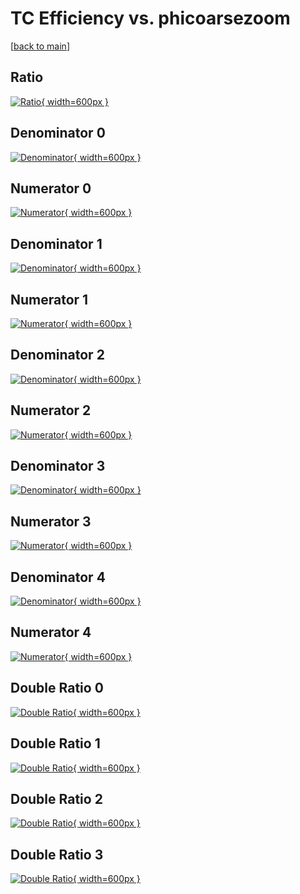 # TC Efficiency vs. phicoarsezoom

[[back to main](./)]



## Ratio

[![Ratio](../mtv/var/TC_vtr_211_0_eff_phicoarsezoom.png){ width=600px }](../mtv/var/TC_vtr_211_0_eff_phicoarsezoom.pdf)

## Denominator 0

[![Denominator](../mtv/den/TC_vtr_211_0_eff_phicoarsezoom_den0.png){ width=600px }](../mtv/den/TC_vtr_211_0_eff_phicoarsezoom_den0.pdf)

## Numerator 0

[![Numerator](../mtv/num/TC_vtr_211_0_eff_phicoarsezoom_num0.png){ width=600px }](../mtv/num/TC_vtr_211_0_eff_phicoarsezoom_num0.pdf)

## Denominator 1

[![Denominator](../mtv/den/TC_vtr_211_0_eff_phicoarsezoom_den1.png){ width=600px }](../mtv/den/TC_vtr_211_0_eff_phicoarsezoom_den1.pdf)

## Numerator 1

[![Numerator](../mtv/num/TC_vtr_211_0_eff_phicoarsezoom_num1.png){ width=600px }](../mtv/num/TC_vtr_211_0_eff_phicoarsezoom_num1.pdf)

## Denominator 2

[![Denominator](../mtv/den/TC_vtr_211_0_eff_phicoarsezoom_den2.png){ width=600px }](../mtv/den/TC_vtr_211_0_eff_phicoarsezoom_den2.pdf)

## Numerator 2

[![Numerator](../mtv/num/TC_vtr_211_0_eff_phicoarsezoom_num2.png){ width=600px }](../mtv/num/TC_vtr_211_0_eff_phicoarsezoom_num2.pdf)

## Denominator 3

[![Denominator](../mtv/den/TC_vtr_211_0_eff_phicoarsezoom_den3.png){ width=600px }](../mtv/den/TC_vtr_211_0_eff_phicoarsezoom_den3.pdf)

## Numerator 3

[![Numerator](../mtv/num/TC_vtr_211_0_eff_phicoarsezoom_num3.png){ width=600px }](../mtv/num/TC_vtr_211_0_eff_phicoarsezoom_num3.pdf)

## Denominator 4

[![Denominator](../mtv/den/TC_vtr_211_0_eff_phicoarsezoom_den4.png){ width=600px }](../mtv/den/TC_vtr_211_0_eff_phicoarsezoom_den4.pdf)

## Numerator 4

[![Numerator](../mtv/num/TC_vtr_211_0_eff_phicoarsezoom_num4.png){ width=600px }](../mtv/num/TC_vtr_211_0_eff_phicoarsezoom_num4.pdf)

## Double Ratio 0

[![Double Ratio](../mtv/ratio/TC_vtr_211_0_eff_phicoarsezoom_ratio0.png){ width=600px }](../mtv/ratio/TC_vtr_211_0_eff_phicoarsezoom_ratio0.pdf)

## Double Ratio 1

[![Double Ratio](../mtv/ratio/TC_vtr_211_0_eff_phicoarsezoom_ratio1.png){ width=600px }](../mtv/ratio/TC_vtr_211_0_eff_phicoarsezoom_ratio1.pdf)

## Double Ratio 2

[![Double Ratio](../mtv/ratio/TC_vtr_211_0_eff_phicoarsezoom_ratio2.png){ width=600px }](../mtv/ratio/TC_vtr_211_0_eff_phicoarsezoom_ratio2.pdf)

## Double Ratio 3

[![Double Ratio](../mtv/ratio/TC_vtr_211_0_eff_phicoarsezoom_ratio3.png){ width=600px }](../mtv/ratio/TC_vtr_211_0_eff_phicoarsezoom_ratio3.pdf)

